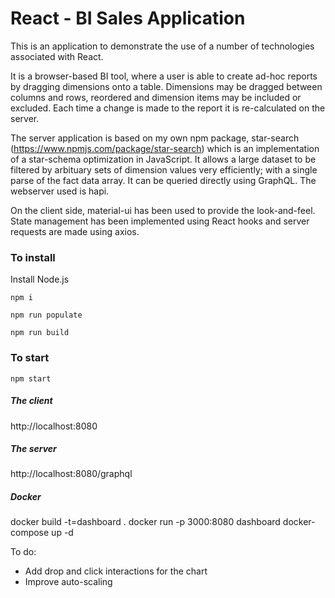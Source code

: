 # React - BI Sales Application


This is an application to demonstrate the use of a number of technologies associated with React.

It is a browser-based BI tool, where a user is able to create ad-hoc reports by dragging dimensions onto a table. Dimensions may be dragged between columns and rows, reordered and dimension items may be included or excluded. Each time a change is made to the report it is re-calculated on the server.

The server application is based on my own npm package, star-search (https://www.npmjs.com/package/star-search) which is an implementation of a star-schema optimization in JavaScript. It allows a large dataset to be filtered by arbituary sets of dimension values very efficiently; with a single parse of the fact data array. It can be queried directly using GraphQL. The webserver used is hapi.

On the client side, material-ui has been used to provide the look-and-feel. State management has been implemented using React hooks and server requests are made using axios.

### To install
Install Node.js 

`npm i`

`npm run populate`

`npm run build`

### To start
`npm start`

##### The client 
http://localhost:8080

##### The server
http://localhost:8080/graphql

##### Docker
docker build -t=dashboard .
docker run -p 3000:8080 dashboard
docker-compose up -d

To do:
- Add drop and click interactions for the chart
- Improve auto-scaling
 

